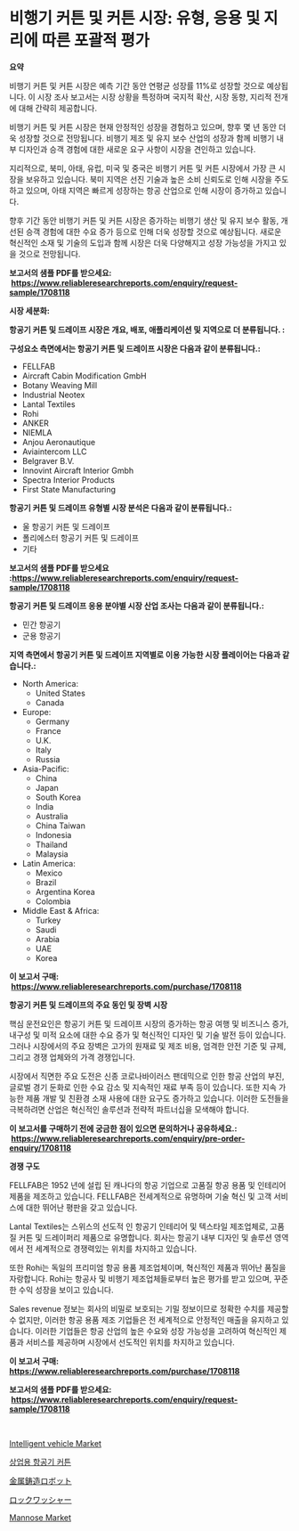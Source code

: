 <p><h1>비행기 커튼 및 커튼 시장: 유형, 응용 및 지리에 따른 포괄적 평가</h1></p><p><strong>요약</strong></p>
<p><p>비행기 커튼 및 커튼 시장은 예측 기간 동안 연평균 성장률 11%로 성장할 것으로 예상됩니다. 이 시장 조사 보고서는 시장 상황을 특정하며 국지적 확산, 시장 동향, 지리적 전개에 대해 간략히 제공합니다.</p><p>비행기 커튼 및 커튼 시장은 현재 안정적인 성장을 경험하고 있으며, 향후 몇 년 동안 더욱 성장할 것으로 전망됩니다. 비행기 제조 및 유지 보수 산업의 성장과 함께 비행기 내부 디자인과 승객 경험에 대한 새로운 요구 사항이 시장을 견인하고 있습니다.</p><p>지리적으로, 북미, 아태, 유럽, 미국 및 중국은 비행기 커튼 및 커튼 시장에서 가장 큰 시장을 보유하고 있습니다. 북미 지역은 선진 기술과 높은 소비 신뢰도로 인해 시장을 주도하고 있으며, 아태 지역은 빠르게 성장하는 항공 산업으로 인해 시장이 증가하고 있습니다.</p><p>향후 기간 동안 비행기 커튼 및 커튼 시장은 증가하는 비행기 생산 및 유지 보수 활동, 개선된 승객 경험에 대한 수요 증가 등으로 인해 더욱 성장할 것으로 예상됩니다. 새로운 혁신적인 소재 및 기술의 도입과 함께 시장은 더욱 다양해지고 성장 가능성을 가지고 있을 것으로 전망됩니다.</p></p>
<p><strong>보고서의 샘플 PDF를 받으세요: &nbsp;<a href="https://www.reliableresearchreports.com/enquiry/request-sample/1708118">https://www.reliableresearchreports.com/enquiry/request-sample/1708118</a></strong></p>
<p><strong>시장 세분화:</strong></p>
<p><strong> 항공기 커튼 및 드레이프 시장은 개요, 배포, 애플리케이션 및 지역으로 더 분류됩니다. :</strong></p>
<p><strong>구성요소 측면에서는 항공기 커튼 및 드레이프 시장은 다음과 같이 분류됩니다.:</strong></p>
<p><ul><li>FELLFAB</li><li>Aircraft Cabin Modification GmbH</li><li>Botany Weaving Mill</li><li>Industrial Neotex</li><li>Lantal Textiles</li><li>Rohi</li><li>ANKER</li><li>NIEMLA</li><li>Anjou Aeronautique</li><li>Aviaintercom LLC</li><li>Belgraver B.V.</li><li>Innovint Aircraft Interior Gmbh</li><li>Spectra Interior Products</li><li>First State Manufacturing</li></ul></p>
<p><strong> 항공기 커튼 및 드레이프 유형별 시장 분석은 다음과 같이 분류됩니다.:</strong></p>
<p><ul><li>울 항공기 커튼 및 드레이프</li><li>폴리에스터 항공기 커튼 및 드레이프</li><li>기타</li></ul></p>
<p><strong>보고서의 샘플 PDF를 받으세요 :<a href="https://www.reliableresearchreports.com/enquiry/request-sample/1708118">https://www.reliableresearchreports.com/enquiry/request-sample/1708118</a></strong></p>
<p><strong> 항공기 커튼 및 드레이프 응용 분야별 시장 산업 조사는 다음과 같이 분류됩니다.:</strong></p>
<p><ul><li>민간 항공기</li><li>군용 항공기</li></ul></p>
<p><strong>지역 측면에서 항공기 커튼 및 드레이프 지역별로 이용 가능한 시장 플레이어는 다음과 같습니다.:</strong></p>
<p><ul>
    <li>
        North America:
        <ul>
            <li>United States</li>
            <li>Canada</li>
        </ul>
    </li>
    <li>
        Europe:
        <ul>
            <li>Germany</li>
            <li>France</li>
            <li>U.K.</li>
            <li>Italy</li>
            <li>Russia</li>
        </ul>
    </li>
    <li>
        Asia-Pacific:
        <ul>
            <li>China</li>
            <li>Japan</li>
            <li>South Korea</li>
            <li>India</li>
            <li>Australia</li>
            <li>China Taiwan</li>
            <li>Indonesia</li>
            <li>Thailand</li>
            <li>Malaysia</li>
        </ul>
    </li>
    <li>
        Latin America:
        <ul>
            <li>Mexico</li>
            <li>Brazil</li>
            <li>Argentina Korea</li>
            <li>Colombia</li>
        </ul>
    </li>
    <li>
        Middle East & Africa:
        <ul>
            <li>Turkey</li>
            <li>Saudi</li>
            <li>Arabia</li>
            <li>UAE</li>
            <li>Korea</li>
        </ul>
    </li>
    </ul></p>
<p><strong>이 보고서 구매: &nbsp;<a href="https://www.reliableresearchreports.com/purchase/1708118">https://www.reliableresearchreports.com/purchase/1708118</a></strong></p>
<p><strong>항공기 커튼 및 드레이프의 주요 동인 및 장벽 시장</strong></p>
<p><p>핵심 운전요인은 항공기 커튼 및 드레이프 시장의 증가하는 항공 여행 및 비즈니스 증가, 내구성 및 미적 요소에 대한 수요 증가 및 혁신적인 디자인 및 기술 발전 등이 있습니다. 그러나 시장에서의 주요 장벽은 고가의 원재료 및 제조 비용, 엄격한 안전 기준 및 규제, 그리고 경쟁 업체와의 가격 경쟁입니다.</p><p>시장에서 직면한 주요 도전은 신종 코로나바이러스 팬데믹으로 인한 항공 산업의 부진, 글로벌 경기 둔화로 인한 수요 감소 및 지속적인 재료 부족 등이 있습니다. 또한 지속 가능한 제품 개발 및 친환경 소재 사용에 대한 요구도 증가하고 있습니다. 이러한 도전들을 극복하려면 산업은 혁신적인 솔루션과 전략적 파트너십을 모색해야 합니다.</p></p>
<p><strong>이 보고서를 구매하기 전에 궁금한 점이 있으면 문의하거나 공유하세요.: &nbsp;<a href="https://www.reliableresearchreports.com/enquiry/pre-order-enquiry/1708118">https://www.reliableresearchreports.com/enquiry/pre-order-enquiry/1708118</a></strong></p>
<p><strong>경쟁 구도</strong></p>
<p><p>FELLFAB은 1952 년에 설립 된 캐나다의 항공 기업으로 고품질 항공 용품 및 인테리어 제품을 제조하고 있습니다. FELLFAB은 전세계적으로 유명하며 기술 혁신 및 고객 서비스에 대한 뛰어난 평판을 갖고 있습니다.</p><p>Lantal Textiles는 스위스의 선도적 인 항공기 인테리어 및 텍스타일 제조업체로, 고품질 커튼 및 드레이퍼리 제품으로 유명합니다. 회사는 항공기 내부 디자인 및 솔루션 영역에서 전 세계적으로 경쟁력있는 위치를 차지하고 있습니다.</p><p>또한 Rohi는 독일의 프리미엄 항공 용품 제조업체이며, 혁신적인 제품과 뛰어난 품질을 자랑합니다. Rohi는 항공사 및 비행기 제조업체들로부터 높은 평가를 받고 있으며, 꾸준한 수익 성장을 보이고 있습니다.</p><p>Sales revenue 정보는 회사의 비밀로 보호되는 기밀 정보이므로 정확한 수치를 제공할 수 없지만, 이러한 항공 용품 제조 기업들은 전 세계적으로 안정적인 매출을 유지하고 있습니다. 이러한 기업들은 항공 산업의 높은 수요와 성장 가능성을 고려하여 혁신적인 제품과 서비스를 제공하며 시장에서 선도적인 위치를 차지하고 있습니다.</p></p>
<p><strong>이 보고서 구매: &nbsp; <a href="https://www.reliableresearchreports.com/purchase/1708118">https://www.reliableresearchreports.com/purchase/1708118</a></strong></p>
<p><strong>보고서의 샘플 PDF를 받으세요: &nbsp;<a href="https://www.reliableresearchreports.com/enquiry/request-sample/1708118">https://www.reliableresearchreports.com/enquiry/request-sample/1708118</a></strong><strong></strong></p>
<p>&nbsp;</p>
<p><p><a href="https://three-jumbo-f6d.notion.site/Intelligent-vehicle-Market-Provides-Detailed-Segmentation-of-this-Market-based-on-Type-Application--c9be7f3896e64c1ca925a787da514489">Intelligent vehicle Market</a></p><p><a href="https://github.com/vsoq0zknh59/Market-Research-Report-List-1/blob/main/96062263470.md">상업용 항공기 커튼</a></p><p><a href="https://github.com/bevdtkn4419963/Market-Research-Report-List-1/blob/main/44199813867.md">金属鋳造ロボット</a></p><p><a href="https://github.com/lababdou/Market-Research-Report-List-3/blob/main/42888063866.md">ロックワッシャー</a></p><p><a href="https://github.com/seekum/Market-Research-Report-List-1/blob/main/mannose-market.md">Mannose Market</a></p></p>